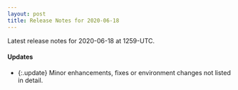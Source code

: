 ```yaml
---
layout: post
title: Release Notes for 2020-06-18
---
```


Latest release notes for 2020-06-18 at 1259-UTC.

<div class='updates' markdown='1'>

#### Updates

- {:.update} Minor enhancements, fixes or environment changes not listed in detail.

</div>


